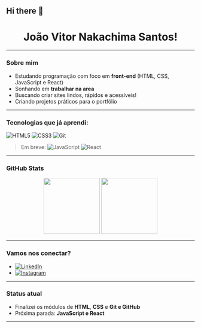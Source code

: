 ## Hi there 👋
<h1 align="center">João Vitor Nakachima Santos!</h1>

---

### Sobre mim

- Estudando programação com foco em **front-end** (HTML, CSS, JavaScript e React)
- Sonhando em **trabalhar na area**
- Buscando criar sites lindos, rápidos e acessíveis!
- Criando projetos práticos para o portfólio

---

### Tecnologias que já aprendi:

![HTML5](https://img.shields.io/badge/HTML5-E34F26?style=for-the-badge&logo=html5&logoColor=white)
![CSS3](https://img.shields.io/badge/CSS3-1572B6?style=for-the-badge&logo=css3&logoColor=white)
![Git](https://img.shields.io/badge/Git-F05032?style=for-the-badge&logo=git&logoColor=white)

> Em breve:
> ![JavaScript](https://img.shields.io/badge/JavaScript-F7DF1E?style=for-the-badge&logo=javascript&logoColor=black)
> ![React](https://img.shields.io/badge/React-20232A?style=for-the-badge&logo=react&logoColor=61DAFB)

---

### GitHub Stats

<p align="center">
  <img src="https://github-readme-stats.vercel.app/api?username=jvnakachima-dev&show_icons=true&theme=radical" height="150"/>
  <img src="https://github-readme-stats.vercel.app/api/top-langs/?username=jvnakachima-dev&layout=compact&theme=radical" height="150"/>
</p>

---

### Vamos nos conectar?

- [![LinkedIn](https://img.shields.io/badge/-LinkedIn-%230077B5?style=for-the-badge&logo=linkedin&logoColor=white)](https://www.linkedin.com/in/jv-nakachima/)
- [![Instagram](https://img.shields.io/badge/-Instagram-%23E4405F?style=for-the-badge&logo=instagram&logoColor=white)](https://www.instagram.com/jv_nakachima/)

---

### Status atual

- Finalizei os módulos de **HTML**, **CSS** e **Git e GitHub**
- Próxima parada: **JavaScript e React**

---
